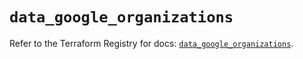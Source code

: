 # `data_google_organizations`

Refer to the Terraform Registry for docs: [`data_google_organizations`](https://registry.terraform.io/providers/hashicorp/google-beta/6.20.0/docs/data-sources/google_organizations).

